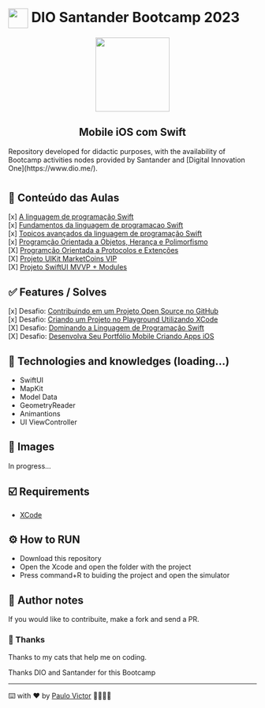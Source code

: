 <h1>
    <a href="https://www.dio.me/">
     <img align="center" width="40px" src="https://hermes.digitalinnovation.one/assets/diome/logo-minimized.png"></a>
   <span> DIO Santander Bootcamp 2023</span>
</h1>
<p align="center">
  <img align="center" width="150px" src="https://hermes.dio.me/tracks/61d57203-7c43-4d8d-a3f0-833faa2ce680.png"></p>
  <h2 align="center">
    Mobile iOS com Swift
</h2>
Repository developed for didactic purposes, with the availability of Bootcamp activities nodes provided by Santander and  [Digital Innovation One](https://www.dio.me/).

# 
## 📝 Conteúdo das Aulas
[x] [A linguagem de programação Swift](https://github.com/Paru369/DIO-Santander-Bootcamp-2023-Mobile-iOS-com-Swift/classes-content/a-linguagem-de-programacao-swift) <br>
[x] [Fundamentos da linguagem de programacao Swift](https://github.com/Paru369/DIO-Santander-Bootcamp-2023-Mobile-iOS-com-Swift/classes-content/fundamentos-Linguagem-Programacao-Swift) <br>
[x] [Topicos avançados da linguagem de programação Swift](https://github.com/Paru369/DIO-Santander-Bootcamp-2023-Mobile-iOS-com-Swift/classes-content/topicos-Avancados-Linguagem-Programacao-Swift) <br>
[x] [Programção Orientada a Objetos, Herança e Polimorfismo](https://github.com/Paru369/DIO-Santander-Bootcamp-2023-Mobile-iOS-com-Swift/classes-content/POO) <br>
[X] [Programção Orientada a Protocolos e Extenções](https://github.com/Paru369/DIO-Santander-Bootcamp-2023-Mobile-iOS-com-Swift/classes-content/POP) <br>
[X] [Projeto UIKit MarketCoins VIP ](https://github.com/Paru369/Criptomoedas-VIP) <br>
[X] [Projeto SwiftUI MVVP + Modules ](https://github.com/Paru369/APP-Cambio-Moedas-MVVM) <br>


## ✅ Features / Solves
[x] Desafio: [Contribuindo em um Projeto Open Source no GitHub](https://github.com/Paru369/dio-lab-open-source/commit/0bb2b9918e7ee313fac72f66f9e5bc3b565fe587) <br>
[x] Desafio: [Criando um Projeto no Playground Utilizando XCode](https://github.com/Paru369/desafio-dio-playground) <br>
[X] Desafio: [Dominando a Linguagem de Programação Swift](https://github.com/Paru369/Desafio-POO-POP-Swift-DIO-Santander) <br>
[X] Desafio: [Desenvolva Seu Portfólio Mobile Criando Apps iOS](https://github.com/Paru369/DIO-Santander-Bootcamp-2023-Mobile-iOS-com-Swift/blob/main/README_desafio-final.md) <br>


## 📱 Technologies and knowledges (loading...)
- SwiftUI
- MapKit
- Model Data
- GeometryReader
- Animantions
- UI ViewController


## 📲 Images

In progress...
  
## ☑️ Requirements

- [XCode](https://developer.apple.com/xcode/)


## ⚙️ How to RUN

- Download this repository
- Open the Xcode and open the folder with the project
- Press command+R to buiding the project and open the simulator


## 📝 Author notes

If you would like to contribuite, make a fork and send a PR. 

### 🎁 Thanks

Thanks to my cats that help me on coding.


Thanks DIO and Santander for this Bootcamp

___

⌨️ with ❤️ by [Paulo Victor](https://github.com/Paru369) 👨🏾‍💻📱

